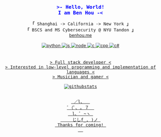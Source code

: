 <h3 align="center" style="color:blue">
  <samp><b>&gt;-</b>  Hello, World!<br> I am
    <b>Ben Hou</b>  <b>-&lt;</b>
  </samp>
  
</h3>
<p align="center">
  <samp>
    <b>「</b> Shanghai -> California -> New York <b>」</b>
    <br>
    <b>「</b> BSCS and MS Cybersecurity @ NYU Tandon <b>」</b>
    <br>
  </samp>
  <a href="http://benhou.me">benhou.me</a>
  <br>
  <br>
  <a href="https://github.com/LockonS483?tab=repositories"><img alt="python" src="https://img.shields.io/badge/python-3670A0?style=for-the-badge&logo=python&logoColor=ffdd54"/>
  <a href="https://github.com/LockonS483?tab=repositories"><img alt="js" src="https://img.shields.io/badge/javascript-%23323330.svg?style=for-the-badge&logo=javascript&logoColor=%23F7DF1E"/>
  <a href="https://github.com/LockonS483?tab=repositories"><img alt="node" src="https://img.shields.io/badge/node.js-6DA55F?style=for-the-badge&logo=node.js&logoColor=white"/>
  <a href="https://github.com/LockonS483?tab=repositories"><img alt="c" src="https://img.shields.io/badge/c-%2300599C.svg?style=for-the-badge&logo=c&logoColor=white"/>
  <a href="https://github.com/LockonS483?tab=repositories"><img alt="cpp" src="https://img.shields.io/badge/c++-%2300599C.svg?style=for-the-badge&logo=c%2B%2B&logoColor=white"/>
  <a href="https://github.com/LockonS483?tab=repositories"><img alt="c#" src="https://img.shields.io/badge/c%23-%23239120.svg?style=for-the-badge&logo=c-sharp&logoColor=white"/>
    
</p>
<h1> </h1>
<p align="center">
  <samp>
    > Full stack developer <<br>
    > Interested in low-level programming and implementation of languages <<br>
    > Musician and gamer <<br>
    <br>
    <img alt="githubstats" src="https://github-readme-stats.vercel.app/api?username=LockonS483">
  </samp>
  <br><br>
</p>

<p align="center">
  <pre align="center">
 ／l、  
ﾞ（ﾟ､ ｡ ７  
　l、ﾞ ~ヽ 
　   じしf_, )ノ 
 Thanks for coming! 
  </pre>
</p>
<!--
**LockonS483/LockonS483** is a ✨ _special_ ✨ repository because its `README.md` (this file) appears on your GitHub profile.

Here are some ideas to get you started:

- 🔭 I’m currently working on ...
- 🌱 I’m currently learning ...
- 👯 I’m looking to collaborate on ...
- 🤔 I’m looking for help with ...
- 💬 Ask me about ...
- 📫 How to reach me: ...
- 😄 Pronouns: ...
- ⚡ Fun fact: ...
-->

